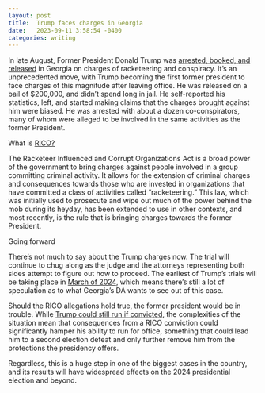 ```yaml
---
layout: post
title:  Trump faces charges in Georgia
date:   2023-09-11 3:58:54 -0400
categories: writing
---
```


In late August, Former President Donald Trump was [arrested, booked, and released](https://www.nbcnews.com/politics/donald-trump/trump-arrest-fulton-county-booked-rcna101641) in Georgia on charges of racketeering and conspiracy. It’s an unprecedented move, with Trump becoming the first former president to face charges of this magnitude after leaving office. He was released on a bail of $200,000, and didn’t spend long in jail. He self-reported his statistics, left, and started making claims that the charges brought against him were biased. He was arrested with about a dozen co-conspirators, many of whom were alleged to be involved in the same activities as the former President.

What is [RICO?](https://concept.journals.villanova.edu/article/view/312/275)

The Racketeer Influenced and Corrupt Organizations Act is a broad power of the government to bring charges against people involved in a group committing criminal activity. It allows for the extension of criminal charges and consequences towards those who are invested in organizations that have committed a class of activities called “racketeering.” This law, which was initially used to prosecute and wipe out much of the power behind the mob during its heyday, has been extended to use in other contexts, and most recently, is the rule that is bringing charges towards the former President.

Going forward

There’s not much to say about the Trump charges now. The trial will continue to chug along as the judge and the attorneys representing both sides attempt to figure out how to proceed. The earliest of Trump’s trials will be taking place in [March of 2024](https://www.nytimes.com/2023/09/08/nyregion/donald-trump-civil-trial-date.html), which means there’s still a lot of speculation as to what Georgia’s DA wants to see out of this case.

Should the RICO allegations hold true, the former president would be in trouble. While [Trump could still run if convicted](https://fivethirtyeight.com/features/trump-convicted-before-election-day-what-if/), the complexities of the situation mean that consequences from a RICO conviction could significantly hamper his ability to run for office, something that could lead him to a second election defeat and only further remove him from the protections the presidency offers.

Regardless, this is a huge step in one of the biggest cases in the country, and its results will have widespread effects on the 2024 presidential election and beyond.
